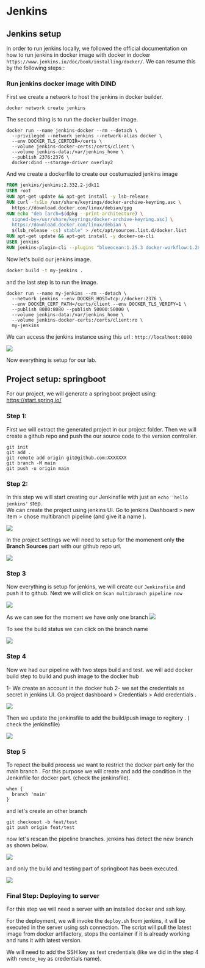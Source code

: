 # Jenkins

## Jenkins setup

In order to run jenkins locally, we followed the official documentation on how to run jenkins
in docker image with docker in docker `https://www.jenkins.io/doc/book/installing/docker/`.
We can resume this by the following steps :

### Run jenkins docker image with DIND

First we create a network to host the jenkins in docker builder.

```
docker network create jenkins
```

The second thing is to run the docker builder image.

```
docker run --name jenkins-docker --rm --detach \
  --privileged --network jenkins --network-alias docker \
  --env DOCKER_TLS_CERTDIR=/certs \
  --volume jenkins-docker-certs:/certs/client \
  --volume jenkins-data:/var/jenkins_home \
  --publish 2376:2376 \
  docker:dind --storage-driver overlay2
```

And we create a dockerfile to create our costumazied jenkins image

```Dockerfile
FROM jenkins/jenkins:2.332.2-jdk11
USER root
RUN apt-get update && apt-get install -y lsb-release
RUN curl -fsSLo /usr/share/keyrings/docker-archive-keyring.asc \
  https://download.docker.com/linux/debian/gpg
RUN echo "deb [arch=$(dpkg --print-architecture) \
  signed-by=/usr/share/keyrings/docker-archive-keyring.asc] \
  https://download.docker.com/linux/debian \
  $(lsb_release -cs) stable" > /etc/apt/sources.list.d/docker.list
RUN apt-get update && apt-get install -y docker-ce-cli
USER jenkins
RUN jenkins-plugin-cli --plugins "blueocean:1.25.3 docker-workflow:1.28"
```

Now let's build our jenkins image.

```sh
docker build -t my-jenkins .
```

and the last step is to run the image.

```
docker run --name my-jenkins --rm --detach \
  --network jenkins --env DOCKER_HOST=tcp://docker:2376 \
  --env DOCKER_CERT_PATH=/certs/client --env DOCKER_TLS_VERIFY=1 \
  --publish 8080:8080 --publish 50000:50000 \
  --volume jenkins-data:/var/jenkins_home \
  --volume jenkins-docker-certs:/certs/client:ro \
  my-jenkins
```

We can access the jenkins instance using this url : `http://localhost:8080`

![](./img/jenkins.png)

Now everything is setup for our lab.

## Project setup: springboot

For our project, we will generate a springboot project using: https://start.spring.io/

### Step 1:

First we will extract the generated project in our project folder. Then we will create a github repo and push the our source code to the version controller.

```
git init
git add .
git remote add origin git@github.com:XXXXXXX
git branch -M main
git push -u origin main

```

### Step 2:

In this step we will start creating our Jenkinsfile with just an `echo 'hello jenkins'` step.  
We can create the project using jenkins UI. Go to jenkins Dashboard > new item > chose multibranch pipeline (and give it a name ).

![](./img/jenkins_2.png)

In the project settings we will need to setup for the momenent only **the Branch Sources** part with our github repo url.

![](./img/jenkins_3.png)

### Step 3

Now everything is setup for jenkins, we will create our `Jenkinsfile` and push it to github. Next we will click on `Scan multibranch pipeline now`

![](./img/jenkins_4.png)

As we can see for the moment we have only one branch
![](./img/jenkins_5.png)

To see the build status we can click on the branch name

![](./img/jenkins_6.png)

### Step 4

Now we had our pipeline with two steps build and test. we will add docker build step to build and push image to the docker hub

1- We create an account in the docker hub
2- we set the credentials as secret in jenkins UI. Go project dashboard > Credentials > Add credentials .

![](./img/jenkins_7.png)

Then we update the jenkinsfile to add the build/push image to regitery . ( check the jenkinsfile)

![](./img/jenkins_8.png)

### Step 5

To repect the build process we want to restrict the docker part only for the main branch . For this purpose we will create and add the condition in the Jenkinfile for docker part. (check the jenkinsfile).

```
when {
  branch 'main'
}
```

and let's create an other branch

```
git checkouot -b feat/test
git push origin feat/test
```

now let's rescan the pipeline branches. jenkins has detect the new branch as shown below.

![](./img/jenkins_9.png)

and only the build and testing part of springboot has been executed.

![](./img/jenkins_10.png)

### Final Step: Deploying to server

For this step we will need a server with an installed docker and ssh key.

For the deployment, we will invoke the `deploy.sh` from jenkins, it will be executed in the server using ssh connection. The script will pull the latest image from docker artifactory, stops the container if it is already working and runs it with latest version.

We will need to add the SSH key as text credentials (like we did in the step 4 with `remote_key` as credentials name).
